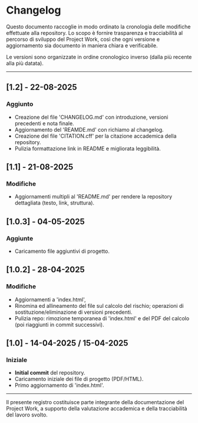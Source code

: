 # Changelog

Questo documento raccoglie in modo ordinato la cronologia delle modifiche effettuate alla repository.
Lo scopo è fornire trasparenza e tracciabilità al percorso di sviluppo del Project Work, così che ogni versione e aggiornamento sia documento in maniera chiara e verificabile.

Le versioni sono organizzate in ordine cronologico inverso (dalla più recente alla più datata).

---

## [1.2] - 22-08-2025
### Aggiunto
- Creazione del file 'CHANGELOG.md' con introduzione, versioni precedenti e nota finale.
- Aggiornamento del 'REAMDE.md' con richiamo al changelog.
- Creazione del file 'CITATION.cff' per la citazione accademica della repository.
- Pulizia formattazione link in README e migliorata leggibilità.

## [1.1] - 21-08-2025
### Modifiche
- Aggiornamenti multipli al 'README.md' per rendere la repository dettagliata (testo, link, struttura).

## [1.0.3] - 04-05-2025
### Aggiunte
- Caricamento file aggiuntivi di progetto.

## [1.0.2] - 28-04-2025
### Modifiche
- Aggiornamenti a 'index.html',
- Rinomina ed allineamento del file sul calcolo del rischio; operazioni di sostituzione/eliminazione di versioni precedenti.
- Pulizia repo: rimozione temporanea di 'index.html' e del PDF del calcolo (poi riaggiunti in commit successivi).

## [1.0] - 14-04-2025 / 15-04-2025
### Iniziale
- **Initial commit** del repository.
- Caricamento iniziale dei file di progetto (PDF/HTML).
- Primo aggiornamento di 'index.html'.

---

Il presente registro costituisce parte integrante della documentazione del Project Work, a supporto della valutazione accademica e della tracciabilità del lavoro svolto.
